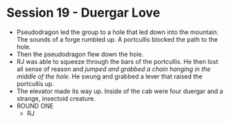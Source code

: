 # Session 19 - Duergar Love
* Pseudodragon led the group to a hole that led down into the mountain. The sounds of a forge rumbled up. A portcullis blocked the path to the hole.
* Then the pseudodragon flew down the hole.
* RJ was able to squeeze through the bars of the portcullis. He then lost all sense of reason and _jumped and grabbed a chain hanging in the middle of the hole_. He swung and grabbed a lever that raised the portcullis up.
* The elevator made its way up. Inside of the cab were four duergar and a strange, insectoid creature.
* ROUND ONE
	* RJ 
<!--stackedit_data:
eyJoaXN0b3J5IjpbLTk4OTc5NjA1OCw5NDczMTY5MjIsLTQ0Nj
kxMjU5NCw5Njk3MTIzNiwtNDM5NTQ2NjM1XX0=
-->